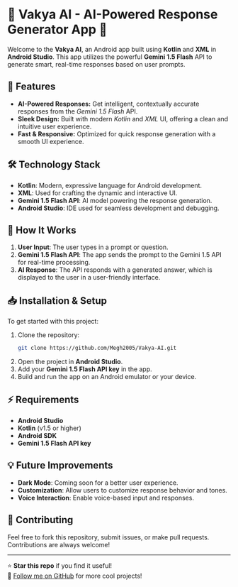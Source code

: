 # 🌟 Vakya AI - AI-Powered Response Generator App 🌟

Welcome to the **Vakya AI**, an Android app built using **Kotlin** and **XML** in **Android Studio**. This app utilizes the powerful **Gemini 1.5 Flash** API to generate smart, real-time responses based on user prompts.

## 🚀 Features

- **AI-Powered Responses:** Get intelligent, contextually accurate responses from the _Gemini 1.5 Flash_ API.
- **Sleek Design:** Built with modern _Kotlin_ and _XML_ UI, offering a clean and intuitive user experience.
- **Fast & Responsive:** Optimized for quick response generation with a smooth UI experience.

## 🛠️ Technology Stack

- **Kotlin**: Modern, expressive language for Android development.
- **XML**: Used for crafting the dynamic and interactive UI.
- **Gemini 1.5 Flash API**: AI model powering the response generation.
- **Android Studio**: IDE used for seamless development and debugging.

## 🧠 How It Works

1. **User Input**: The user types in a prompt or question.
2. **Gemini 1.5 Flash API**: The app sends the prompt to the Gemini 1.5 API for real-time processing.
3. **AI Response**: The API responds with a generated answer, which is displayed to the user in a user-friendly interface.

## 📥 Installation & Setup

To get started with this project:

1. Clone the repository:
    ```bash
    git clone https://github.com/Megh2005/Vakya-AI.git
    ```
2. Open the project in **Android Studio**.
3. Add your **Gemini 1.5 Flash API key** in the app.
4. Build and run the app on an Android emulator or your device.

## ⚡ Requirements

- **Android Studio**
- **Kotlin** (v1.5 or higher)
- **Android SDK**
- **Gemini 1.5 Flash API key**

## 💡 Future Improvements

- **Dark Mode**: Coming soon for a better user experience.
- **Customization**: Allow users to customize response behavior and tones.
- **Voice Interaction**: Enable voice-based input and responses.

## 🤝 Contributing

Feel free to fork this repository, submit issues, or make pull requests. Contributions are always welcome!


---

⭐ **Star this repo** if you find it useful!  
🔗 [Follow me on GitHub](https://github.com/Megh2005) for more cool projects!
